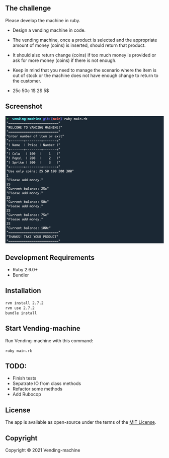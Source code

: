 
## The challenge

Please develop the machine in ruby.

-  Design a vending machine in code. 
- The vending machine, once a product is selected and the appropriate amount of money (coins) is inserted, should return that product. 
- It should also return change (coins) if too much money is provided or ask for more money (coins) if there is not enough. 

- Keep in mind that you need to manage the scenario where the item is out of stock or the machine does not have enough change to return to the customer. 
- 25c 50c 1$ 2$ 5$

## Screenshot

<p><img src="public/github/screenshot.png" style="width: 700px"/></p>

## Development Requirements

  * Ruby 2.6.0+
  * Bundler

## Installation

```
rvm install 2.7.2
rvm use 2.7.2
bundle install
```

## Start Vending-machine

Run Vending-machine with this command:

 ` ruby main.rb `

## TODO:
- Finish tests
- Sepatrate IO from class methods
- Refactor some methods
- Add Rubocop


## License

The app is available as open-source under the terms of the [MIT License](http://opensource.org/licenses/MIT).

## Copyright

Copyright © 2021 Vending-machine

